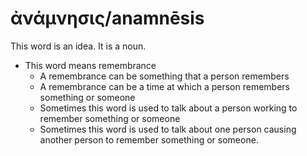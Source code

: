 # ἀνάμνησις/anamnēsis
This word is an idea. It is a noun.
* This word means remembrance
    * A remembrance can be something that a person remembers
    * A remembrance can be a time at which a person remembers something or someone
    * Sometimes this word is used to talk about a person working to remember something or someone
    * Sometimes this word is used to talk about one person causing another person to remember something or someone.
